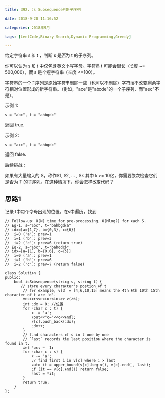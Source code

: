 ```yaml
---
title: 392. Is Subsequence判断子序列

date: 2018-9-20 11:16:52

categories: 2018年9月

tags: [LeetCode,Binary Search,Dynamic Programming,Greedy]

---
```

 


给定字符串 s 和 t ，判断 s 是否为 t 的子序列。

你可以认为 s 和 t 中仅包含英文小写字母。字符串 t 可能会很长（长度 ~= 500,000），而 s 是个短字符串（长度 <=100）。

字符串的一个子序列是原始字符串删除一些（也可以不删除）字符而不改变剩余字符相对位置形成的新字符串。（例如，"ace"是"abcde"的一个子序列，而"aec"不是）。


<!-- more -->


示例 1:

	s = "abc", t = "ahbgdc"

返回 true.

示例 2:

	s = "axc", t = "ahbgdc"

返回 false.

后续挑战 :

如果有大量输入的 S，称作S1, S2, ... , Sk 其中 k >= 10亿，你需要依次检查它们是否为 T 的子序列。在这种情况下，你会怎样改变代码？


## 思路1
记录	t中每个字母出现的位置，在s中遍历，找到

	// Follow-up: O(N) time for pre-processing, O(Mlog?) for each S.
    // Eg-1. s="abc", t="bahbgdca"
    // idx=[a={1,7}, b={0,3}, c={6}]
    //  i=0 ('a'): prev=1
    //  i=1 ('b'): prev=3
    //  i=2 ('c'): prev=6 (return true)
    // Eg-2. s="abc", t="bahgdcb"
    // idx=[a={1}, b={0,6}, c={5}]
    //  i=0 ('a'): prev=1
    //  i=1 ('b'): prev=6
    //  i=2 ('c'): prev=? (return false)

	class Solution {
	public:
	    bool isSubsequence(string s, string t) {
	       // store every character's postion of t
	        // for example, v[3] = [4,6,10,15] means the 4th 6th 10th 15th character of t are 'd'.
	        vector<vector<int>> v(26);
	        int idx = 0; //位置
	        for (char c : t) {
	            c -= 'a';
	            cout<<"c="<<c<<endl;
	            v[c].push_back(idx);
	            idx++;
	        }
	        // find characters of s in t one by one
	        // `last` records the last position where the character is found in t.
	        int last = -1;
	        for (char c : s) {
	            c -= 'a';
	            // find first i in v[c] where i > last
	            auto it = upper_bound(v[c].begin(), v[c].end(), last);
	            if (it == v[c].end()) return false;
	            last = *it;
	        }
	        return true;
	    }
	};
